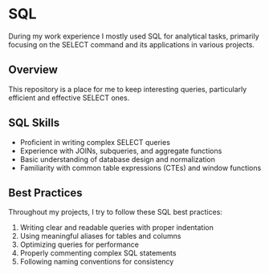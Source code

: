 # SQL 

During my work experience I mostly used SQL for analytical tasks, primarily focusing on the SELECT command and its applications in various projects.

## Overview

This repository is a place for me to keep interesting queries, particularly efficient and effective SELECT ones.

## SQL Skills

- Proficient in writing complex SELECT queries
- Experience with JOINs, subqueries, and aggregate functions
- Basic understanding of database design and normalization
- Familiarity with common table expressions (CTEs) and window functions

## Best Practices

Throughout my projects, I try to follow these SQL best practices:

1. Writing clear and readable queries with proper indentation
2. Using meaningful aliases for tables and columns
3. Optimizing queries for performance
4. Properly commenting complex SQL statements
5. Following naming conventions for consistency